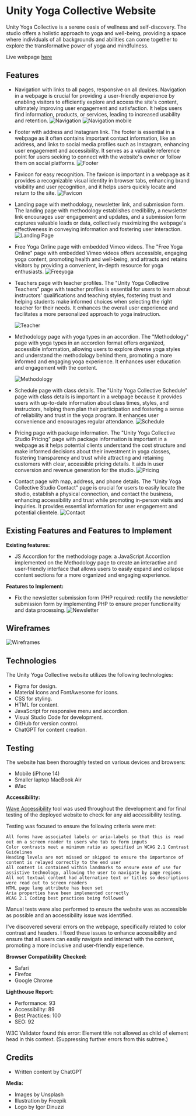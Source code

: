 # Unity Yoga Collective Website

Unity Yoga Collective is a serene oasis of wellness and self-discovery. 
The studio offers a holistic approach to yoga and well-being, providing a space where individuals of all backgrounds and abilities 
can come together to explore the transformative power of yoga and mindfulness.

Live webpage [here](https://igordinuzzi.github.io/unityoga/)

## Features

- Navigation with links to all pages, responsive on all devices.
Navigation in a webpage is crucial for providing a user-friendly experience by enabling visitors to efficiently explore and access the site's content, ultimately improving user engagement and satisfaction. 
It helps users find information, products, or services, leading to increased usability and retention.
 ![Navigation](doc/nav-desktop.jpg)
![Navigation mobile](doc/nav-mobile.jpg)
  
- Footer with address and Instagram link.
The footer is essential in a webpage as it often contains important contact information, like an address, and links to social media profiles such as Instagram, enhancing user engagement and accessibility. It serves as a valuable reference point for users seeking to connect with the website's owner or follow them on social platforms.
   ![Footer](doc/nav-desktop.jpg)

- Favicon for easy recognition.
The favicon is important in a webpage as it provides a recognizable visual identity in browser tabs, enhancing brand visibility and user recognition, and it helps users quickly locate and return to the site.
  ![Favicon](doc/favicon.png)
  
- Landing page with methodology, newsletter link, and submission form. The landing page with methodology establishes credibility, a newsletter link encourages user engagement and updates, and a submission form captures valuable leads or data, collectively maximizing the webpage's effectiveness in conveying information and fostering user interaction.
    ![Landing Page](doc/homepage.png)
  
- Free Yoga Online page with embedded Vimeo videos.
The "Free Yoga Online" page with embedded Vimeo videos offers accessible, engaging yoga content, promoting health and well-being, and attracts and retains visitors by providing a convenient, in-depth resource for yoga enthusiasts.
  ![Freeyoga](doc/free-yoga.jpg)
  
- Teachers page with teacher profiles. The "Unity Yoga Collective Teachers" page with teacher profiles is essential for users to learn about instructors' qualifications and teaching styles, fostering trust and helping students make informed choices when selecting the right teacher for their needs. It enhances the overall user experience and facilitates a more personalized approach to yoga instruction.

  ![Teacher](doc/teachers.jpg)
  
- Methodology page with yoga types in an accordion. The "Methodology" page with yoga types in an accordion format offers organized, accessible information, allowing users to explore diverse yoga styles and understand the methodology behind them, promoting a more informed and engaging yoga experience. It enhances user education and engagement with the content.

   ![Methodology](doc/methodology.jpg)
  
- Schedule page with class details. The "Unity Yoga Collective Schedule" page with class details is important in a webpage because it provides users with up-to-date information about class times, styles, and instructors, helping them plan their participation and fostering a sense of reliability and trust in the yoga program. It enhances user convenience and encourages regular attendance.
  ![Schedule](doc/schedule.jpg)
  
- Pricing page with package information. The "Unity Yoga Collective Studio Pricing" page with package information is important in a webpage as it helps potential clients understand the cost structure and make informed decisions about their investment in yoga classes, fostering transparency and trust while attracting and retaining customers with clear, accessible pricing details. It aids in user conversion and revenue generation for the studio.
 ![Pricing](doc/pricing.jpg)
 
- Contact page with map, address, and phone details. The "Unity Yoga Collective Studio Contact" page is crucial for users to easily locate the studio, establish a physical connection, and contact the business, enhancing accessibility and trust while promoting in-person visits and inquiries. It provides essential information for user engagement and potential clientele.
  ![Contact](doc/contact.jpg)

## Existing Features and Features to Implement

**Existing features:**

- JS Accordion for the methodology page: a JavaScript Accordion implemented on the Methodology page to create an interactive and user-friendly interface that allows users to easily expand and collapse content sections for a more organized and engaging experience. 

**Features to Implement:**

- Fix the newsletter submission form (PHP required: rectify the newsletter submission form by implementing PHP to ensure proper functionality and data processing.
  ![Newsletter](doc/newsletter.jpg)

## Wireframes
![Wireframes](doc/wireframes.jpg)


## Technologies

The Unity Yoga Collective website utilizes the following technologies:

- Figma for design.
- Material Icons and FontAwesome for icons.
- CSS for styling.
- HTML for content.
- JavaScript for responsive menu and accordion.
- Visual Studio Code for development.
- GitHub for version control.
- ChatGPT for content creation.

## Testing

The website has been thoroughly tested on various devices and browsers:

- Mobile (iPhone 14)
- Smaller laptop MacBook Air
- iMac

**Accessibility:**

[Wave Accessibility](https://wave.webaim.org/) tool was used throughout the development and for final testing of the deployed website to check for any aid accessibility testing.

Testing was focused to ensure the following criteria were met:

    All forms have associated labels or aria-labels so that this is read out on a screen reader to users who tab to form inputs
    Color contrasts meet a minimum ratio as specified in WCAG 2.1 Contrast Guidelines
    Heading levels are not missed or skipped to ensure the importance of content is relayed correctly to the end user
    All content is contained within landmarks to ensure ease of use for assistive technology, allowing the user to navigate by page regions
    All not textual content had alternative text or titles so descriptions were read out to screen readers
    HTML page lang attribute has been set
    Aria properties have been implemented correctly
    WCAG 2.1 Coding best practices being followed

Manual tests were also performed to ensure the website was as accessible as possible and an accessibility issue was identified.

I've discovered several errors on the webpage, specifically related to color contrast and headers. I fixed these issues to enhance accessibility and ensure that all users can easily navigate and interact with the content, promoting a more inclusive and user-friendly experience.

**Browser Compatibility Checked:**

- Safari
- Firefox
- Google Chrome

**Lighthouse Report:**

- Performance: 93
- Accessibility: 89
- Best Practices: 100
- SEO: 92

W3C Validator found this error: Element title not allowed as child of element head in this context. (Suppressing further errors from this subtree.)

## Credits

- Written content by ChatGPT

**Media:**

- Images by Unsplash
- Illustration by Freepik
- Logo by Igor Dinuzzi
